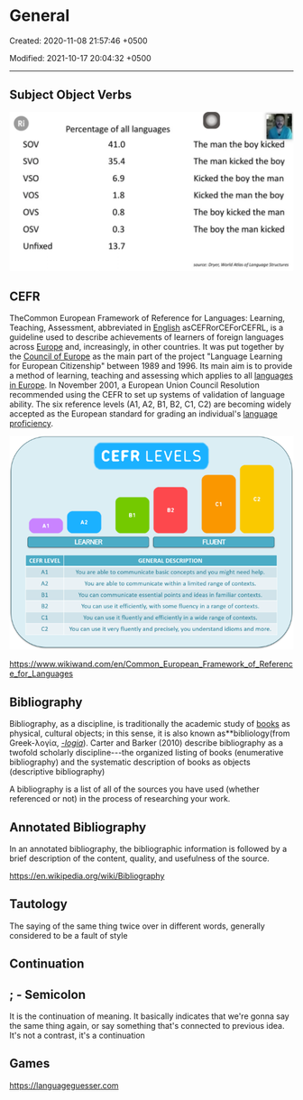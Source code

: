 # General

Created: 2020-11-08 21:57:46 +0500

Modified: 2021-10-17 20:04:32 +0500

---

## Subject Object Verbs

![image](media/General-image1.png)

## CEFR

TheCommon European Framework of Reference for Languages: Learning, Teaching, Assessment, abbreviated in [English](https://www.wikiwand.com/en/English_language) asCEFRorCEForCEFRL, is a guideline used to describe achievements of learners of foreign languages across [Europe](https://www.wikiwand.com/en/Europe) and, increasingly, in other countries. It was put together by the [Council of Europe](https://www.wikiwand.com/en/Council_of_Europe) as the main part of the project "Language Learning for European Citizenship" between 1989 and 1996. Its main aim is to provide a method of learning, teaching and assessing which applies to all [languages in Europe](https://www.wikiwand.com/en/Languages_of_Europe). In November 2001, a European Union Council Resolution recommended using the CEFR to set up systems of validation of language ability. The six reference levels (A1, A2, B1, B2, C1, C2) are becoming widely accepted as the European standard for grading an individual's [language proficiency](https://www.wikiwand.com/en/Language_proficiency).

![image](media/General-image2.png)

<https://www.wikiwand.com/en/Common_European_Framework_of_Reference_for_Languages>

## Bibliography

Bibliography, as a discipline, is traditionally the academic study of [books](https://en.wikipedia.org/wiki/Book) as physical, cultural objects; in this sense, it is also known as**bibliology(from Greek-λογία, [*-logia*](https://en.wikipedia.org/wiki/-logy)). Carter and Barker (2010) describe bibliography as a twofold scholarly discipline---the organized listing of books (enumerative bibliography) and the systematic description of books as objects (descriptive bibliography)

A bibliography is a list of all of the sources you have used (whether referenced or not) in the process of researching your work.

## Annotated Bibliography

In an annotated bibliography, the bibliographic information is followed by a brief description of the content, quality, and usefulness of the source.

<https://en.wikipedia.org/wiki/Bibliography>

## Tautology
The saying of the same thing twice over in different words, generally considered to be a fault of style

## Continuation

## ; - Semicolon
It is the continuation of meaning. It basically indicates that we're gonna say the same thing again, or say something that's connected to previous idea. It's not a contrast, it's a continuation

## Games

<https://languageguesser.com>
